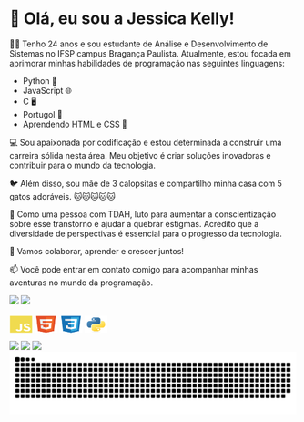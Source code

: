 
<h1>👋 Olá, eu sou a Jessica Kelly!</h1>

👩‍💻 Tenho 24 anos e sou estudante de Análise e Desenvolvimento de Sistemas no IFSP campus Bragança Paulista. Atualmente, estou focada em aprimorar minhas habilidades de programação nas seguintes linguagens:
- Python 🐍
- JavaScript 🌐
- C 🖥️
- Portugol 📝
- Aprendendo HTML e CSS 🎨

💻 Sou apaixonada por codificação e estou determinada a construir uma carreira sólida nesta área. Meu objetivo é criar soluções inovadoras e contribuir para o mundo da tecnologia.

🐦 Além disso, sou mãe de 3 calopsitas e compartilho minha casa com 5 gatos adoráveis. 🐱🐱🐱🐱🐱

🧠 Como uma pessoa com TDAH, luto para aumentar a conscientização sobre esse transtorno e ajudar a quebrar estigmas. Acredito que a diversidade de perspectivas é essencial para o progresso da tecnologia.

🌟 Vamos colaborar, aprender e crescer juntos!

📫 Você pode entrar em contato comigo para acompanhar minhas aventuras no mundo da programação.

<div>
<img width="39.4%" src="https://github-readme-stats.vercel.app/api?username=gabivsv&bg_color=30,000000,FF1261&title_color=fff&text_color=fff&include_all_commits=true&count_private=true"/>
<img width="57%" src="https://github-readme-stats.vercel.app/api/top-langs/?username=gabivsv&layout=pie&langs_count-16&bg_color=30,FF1261,000000&title_color=fff&text_color=fff"/>
</div>


<div style="display: inline_block"><br>
  <img align="center" alt="Rafa-Js" height="30" width="40" src="https://raw.githubusercontent.com/devicons/devicon/master/icons/javascript/javascript-plain.svg">
  <img align="center" alt="Rafa-HTML" height="30" width="40" src="https://raw.githubusercontent.com/devicons/devicon/master/icons/html5/html5-original.svg">
  <img align="center" alt="Rafa-CSS" height="30" width="40" src="https://raw.githubusercontent.com/devicons/devicon/master/icons/css3/css3-original.svg">
  <img align="center" alt="Rafa-Python" height="30" width="40" src="https://raw.githubusercontent.com/devicons/devicon/master/icons/python/python-original.svg">
</div>
<p></p> 
<div> 
  <a href="https://www.instagram.com/jessicakellyjkx/" target="_blank"><img src="https://img.shields.io/badge/-Instagram-%23E4405F?style=for-the-badge&logo=instagram&logoColor=white" target="_blank"></a>
  <a href = "mailto:jessicakellyjk2019@gmail.com"><img src="https://img.shields.io/badge/-Gmail-%23333?style=for-the-badge&logo=gmail&logoColor=white" target="_blank"></a>
  <a href="https://www.linkedin.com/in/jessicakellyjkx/" target="_blank"><img src="https://img.shields.io/badge/-LinkedIn-%230077B5?style=for-the-badge&logo=linkedin&logoColor=white" target="_blank"></a> 
  
</div>

<picture>
  <source media="(prefers-color-scheme: dark)" srcset="https://raw.githubusercontent.com/gabivsv/gabivsv/output/github-contribution-grid-snake-dark.svg">
  <source media="(prefers-color-scheme: light)" srcset="https://raw.githubusercontent.com/gabivsv/gabivsv/output/github-contribution-grid-snake.svg">
  <img alt="github contribution grid snake animation" src="https://raw.githubusercontent.com/gabivsv/gabivsv/output/github-contribution-grid-snake.svg">
</picture>
